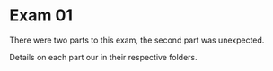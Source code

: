 Exam 01
====================

There were two parts to this exam, the second part was unexpected. 

Details on each part our in their respective folders.